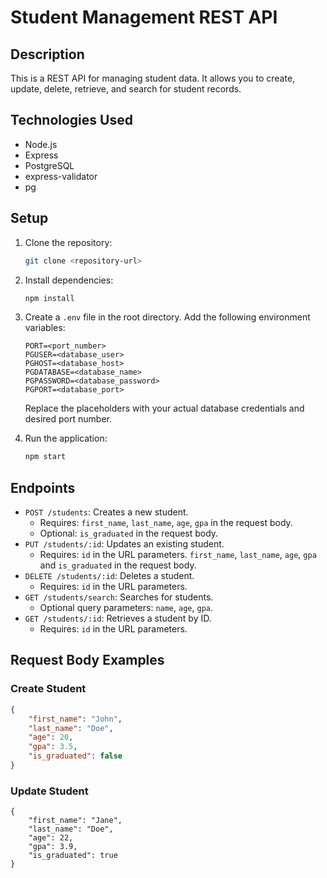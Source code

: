 # Student Management REST API

## Description

This is a REST API for managing student data. It allows you to create, update, delete, retrieve, and search for student records.

## Technologies Used

*   Node.js
*   Express
*   PostgreSQL
*   express-validator
*   pg

## Setup

1.  Clone the repository:

    ```bash
    git clone <repository-url>
    ```

2.  Install dependencies:

    ```bash
    npm install
    ```

3.  Create a `.env` file in the root directory. Add the following environment variables:

    ```
    PORT=<port_number>
    PGUSER=<database_user>
    PGHOST=<database_host>
    PGDATABASE=<database_name>
    PGPASSWORD=<database_password>
    PGPORT=<database_port>
    ```

    Replace the placeholders with your actual database credentials and desired port number.

4.  Run the application:

    ```bash
    npm start
    ```

## Endpoints

*   `POST /students`: Creates a new student.
    *   Requires: `first_name`, `last_name`, `age`, `gpa` in the request body.
    *   Optional: `is_graduated` in the request body.
*   `PUT /students/:id`: Updates an existing student.
    *   Requires: `id` in the URL parameters. `first_name`, `last_name`, `age`, `gpa` and `is_graduated` in the request body.
*   `DELETE /students/:id`: Deletes a student.
    *   Requires: `id` in the URL parameters.
*   `GET /students/search`: Searches for students.
    *   Optional query parameters: `name`, `age`, `gpa`.
*   `GET /students/:id`: Retrieves a student by ID.
    *   Requires: `id` in the URL parameters.

## Request Body Examples

### Create Student

```json
{
    "first_name": "John",
    "last_name": "Doe",
    "age": 20,
    "gpa": 3.5,
    "is_graduated": false
}
```

### Update Student

```
{
    "first_name": "Jane",
    "last_name": "Doe",
    "age": 22,
    "gpa": 3.9,
    "is_graduated": true
}
```
